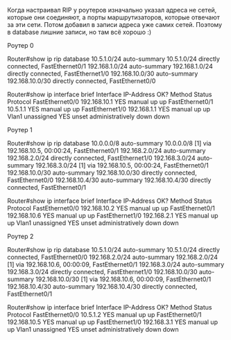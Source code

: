 ﻿Когда настраивал RIP у роутеров изначально указал адреса не сетей, которые они соединяют, 
а порты маршрутизаторов, которые отвечают за эти сети. 
Потом добавил в записи адреса уже самих сетей. 
Поэтому в database лишние записи, но там всё хорошо :)


Роутер 0


Router#show ip rip database
10.5.1.0/24    auto-summary
10.5.1.0/24    directly connected, FastEthernet0/1
192.168.1.0/24    auto-summary
192.168.1.0/24    directly connected, FastEthernet1/0
192.168.10.0/30    auto-summary
192.168.10.0/30    directly connected, FastEthernet0/0


Router#show ip interface brief
Interface              IP-Address      OK? Method Status                Protocol 
FastEthernet0/0        192.168.10.1    YES manual up                    up 
FastEthernet0/1        10.5.1.1        YES manual up                    up 
FastEthernet1/0        192.168.1.1     YES manual up                    up 
Vlan1                  unassigned      YES unset  administratively down down


Роутер 1


Router#show ip rip database
10.0.0.0/8    auto-summary
10.0.0.0/8
    [1] via 192.168.10.5, 00:00:24, FastEthernet0/1
192.168.2.0/24    auto-summary
192.168.2.0/24    directly connected, FastEthernet1/0
192.168.3.0/24    auto-summary
192.168.3.0/24
    [1] via 192.168.10.5, 00:00:24, FastEthernet0/1
192.168.10.0/30    auto-summary
192.168.10.0/30    directly connected, FastEthernet0/0
192.168.10.4/30    auto-summary
192.168.10.4/30    directly connected, FastEthernet0/1


Router#show ip interface brief
Interface              IP-Address      OK? Method Status                Protocol 
FastEthernet0/0        192.168.10.2    YES manual up                    up 
FastEthernet0/1        192.168.10.6    YES manual up                    up 
FastEthernet1/0        192.168.2.1     YES manual up                    up 
Vlan1                  unassigned      YES unset  administratively down down



Роутер 2


Router#show ip rip database
10.5.1.0/24 auto-summary
10.5.1.0/24 directly connected, FastEthernet0/0
192.168.2.0/24 auto-summary
192.168.2.0/24
[1] via 192.168.10.6, 00:00:09, FastEthernet0/1
192.168.3.0/24 auto-summary
192.168.3.0/24 directly connected, FastEthernet1/0
192.168.10.0/30 auto-summary
192.168.10.0/30
[1] via 192.168.10.6, 00:00:09, FastEthernet0/1
192.168.10.4/30 auto-summary
192.168.10.4/30 directly connected, FastEthernet0/1


Router#show ip interface brief 
Interface              IP-Address      OK? Method Status                Protocol 
FastEthernet0/0        10.5.1.2        YES manual up                    up 
FastEthernet0/1        192.168.10.5    YES manual up                    up 
FastEthernet1/0        192.168.3.1     YES manual up                    up 
Vlan1                  unassigned      YES unset  administratively down down